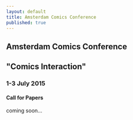 ```yaml
---
layout: default
title: Amsterdam Comics Conference
published: true
---
```


## Amsterdam Comics Conference

## "Comics Interaction"


### 1-3 July 2015

#### Call for Papers

coming soon...